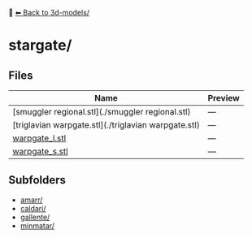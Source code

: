 📁 [⬅ Back to 3d-models/](../README.md)

# stargate/

## Files

| Name | Preview |
|------|---------|
| [smuggler regional.stl](./smuggler regional.stl) | — |
| [triglavian warpgate.stl](./triglavian warpgate.stl) | — |
| [warpgate_l.stl](./warpgate_l.stl) | — |
| [warpgate_s.stl](./warpgate_s.stl) | — |

## Subfolders
- [amarr/](./amarr/README.md)
- [caldari/](./caldari/README.md)
- [gallente/](./gallente/README.md)
- [minmatar/](./minmatar/README.md)